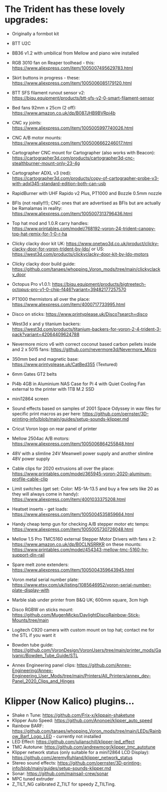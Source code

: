 # The Trident has these lovely upgrades:

* Originally a formbot kit

* BTT U2C
* BB36 v1.2 with umbilical from Mellow and piano wire installed
* RGB 3010 fan on Reaper toolhead - this: https://www.aliexpress.com/item/1005007495629783.html
* Skirt buttons in progress - these: https://www.aliexpress.com/item/1005006085179120.html
* BTT SFS filament runout sensor v2: https://biqu.equipment/products/btt-sfs-v2-0-smart-filament-sensor
* Bed fans 92mm x 25cm (2 off): https://www.amazon.co.uk/dp/B087JHB9BVRpi4b
* CNC xy joints: https://www.aliexpress.com/item/1005005997740026.html
* CNC A/B motor mounts: https://www.aliexpress.com/item/1005006662246017.html
* Cartographer CNC mount for Cartographer (also works with Beacon): https://cartographer3d.com/products/cartographer3d-cnc-stealthburner-mount-only-23-4g
* Cartographer ADXL v3 (red): https://cartographer3d.com/products/copy-of-cartographer-probe-v3-with-adxl345-standard-edition-both-can-usb
* RapidBurner with UHF Rapido v2 Plus, PT1000 and Bozzle 0.5mm nozzle
* BFIs (not really!!!); CNC ones that are advertised as BFIs but are actually be Ramalamas in reality: https://www.aliexpress.com/item/1005007313796436.html
* Top hat mod and 1.0.R carry handles: https://www.printables.com/model/768192-voron-24-trident-canopy-top-hat-remix-for-1-0-r-ha
* Clicky clacky door kit UK: https://www.onetwo3d.co.uk/product/clicky-clacky-door-for-voron-trident-by-ldo/ or US: https://west3d.com/products/clickyclacky-door-kit-by-ldo-motors
* Clicky clacky door build guide: https://github.com/tanaes/whopping_Voron_mods/tree/main/clickyclacky_door
* Octopus Pro v1.0.1: https://biqu.equipment/products/bigtreetech-octopus-pro-v1-0-chip-f446?variant=39482177257570
* PT1000 thermistors all over the place: https://www.aliexpress.com/item/4000717733995.html
* Disco on sticks: https://www.printyplease.uk/Disco?search=disco
* West3d x and y titanium backers: https://west3d.com/products/titanium-backers-for-voron-2-4-trident-3-pack?variant=42064409624788
* Nevermore micro v6 with correct coconut based carbon pellets inside and 2 x 5015 fans: https://github.com/nevermore3d/Nevermore_Micro
* 350mm bed and magnetic base: https://www.printyplease.uk/CatBed355 (Textured)
* 6mm Gates GT2 belts
* Pi4b 4GB in Aluminium NAS Case for Pi 4 with Quiet Cooling Fan external to the printer with 1TB M.2 SSD
* mini12864 screen
* Sound effects based on samples of 2001 Space Odyssey in wav files for specific print macros as per here: https://github.com/oernster/3D-printing-info/blob/main/guides/setup-sounds-klipper.md
* Cricut Voron logo on rear panel of printer
* Mellow 2504ac A/B motors: https://www.aliexpress.com/item/1005006864255848.html
* 48V with a slimline 24V Meanwell power supply and another slimline 48V power supply
* Cable clips for 2020 extrusions all over the place: https://www.printables.com/model/365945-voron-2020-aluminum-profile-cable-clip 
* Limit switches (get set: Color: MS-1A-13.5 and buy a few sets like 20 as they will always come in handy): https://www.aliexpress.com/item/4001033375208.html
* Heatset inserts - get loads: https://www.aliexpress.com/item/1005004535859664.html
* Handy cheap temp gun for checking A/B stepper motor etc temps: https://www.aliexpress.com/item/1005005730726048.html
* Mellow 1.5 Pro TMC5160 external Stepper Motor Drivers with fans x 2: https://www.amazon.co.uk/dp/B0CLNSRRKR on these mounts: https://www.printables.com/model/454343-mellow-tmc-5160-hv-support-din-rail
* Spare melt zone extenders: https://www.aliexpress.com/item/1005004359643945.html
* Voron metal serial number plate: https://www.etsy.com/uk/listing/1085646952/voron-serial-number-plate-display-with
* Marble slab under printer from B&Q UK; 600mm square, 3cm high
* Disco RGBW on sticks mount: https://github.com/MugenMicko/DaylightDiscoRainbow-Stick-Mounts/tree/main
* Logitech C920 camera with custom mount on top hat; contact me for the STL if you want it
* Bowden tube guide: https://github.com/VoronDesign/VoronUsers/tree/main/printer_mods/Galvanic/Bowden_Tube_Guide/STL
* Annex Engineering panel clips: https://github.com/Annex-Engineering/Annex-Engineering_User_Mods/tree/main/Printers/All_Printers/annex_dev-Panel_2020_Clips_and_Hinges

# Klipper (Now Kalico) plugins...

* Shake n Tune: https://github.com/Frix-x/klippain-shaketune
* Klipper Auto Speed: https://github.com/Anonoei/klipper_auto_speed
* Rainbow BARF: https://github.com/tanaes/whopping_Voron_mods/tree/main/LEDs/Rainbow_Barf_Logo_LED - currently not installed 
* LED Effect: https://github.com/julianschill/klipper-led_effect
* TMC Autotune: https://github.com/andrewmcgr/klipper_tmc_autotune
* Klipper network status (only suitable for a mini12864 LCD Display): https://github.com/JeremyRuhland/klipper_network_status
* Stereo sound effects: https://github.com/oernster/3D-printing-info/blob/main/guides/setup-sounds-klipper.md
* Sonar: https://github.com/mainsail-crew/sonar
* MPC tuned extruder
* Z_TILT_NG calibrated Z_TILT for speedy Z_TILTing.
